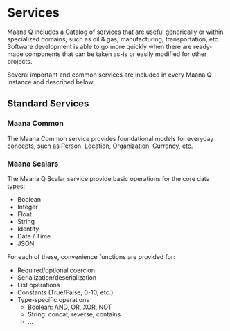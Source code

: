 # Services

Maana Q includes a Catalog of services that are useful generically or within specialized domains, such as oil & gas, manufacturing, transportation, etc.  Software development is able to go more quickly when there are ready-made components that can be taken as-is or easily modified for other projects.

Several important and common services are included in every Maana Q instance and described below.

## Standard Services

### Maana Common

The Maana Common service provides foundational models for everyday concepts, such as Person, Location, Organization, Currency, etc.

### Maana Scalars

The Maana Q Scalar service provide basic operations for the core data types:

* Boolean
* Integer
* Float
* String
* Identity
* Date / Time
* JSON

For each of these, convenience functions are provided for:

* Required/optional coercion
* Serialization/deserialization
* List operations
* Constants \(True/False, 0-10, etc.\)
* Type-specific operations
  * Boolean: AND, OR, XOR, NOT
  * String: concat, reverse, contains
  * ...

